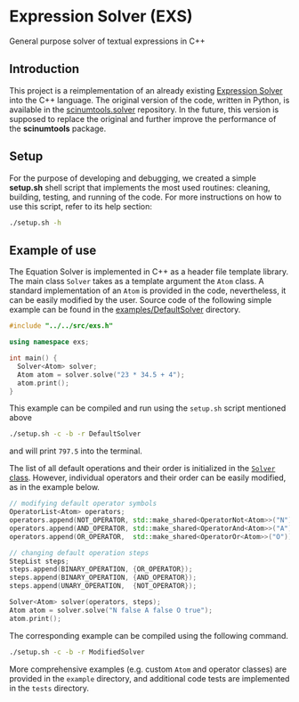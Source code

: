 # Expression Solver (EXS)

General purpose solver of textual expressions in C++

## Introduction

This project is a reimplementation of an already existing [Expression Solver](https://vrtulka23.github.io/scinumtools/solver/index.html) into the C++ language.
The original version of the code, written in Python, is available in the [scinumtools.solver](https://github.com/vrtulka23/scinumtools/tree/main/src/scinumtools/solver) repository.
In the future, this version is supposed to replace the original and further improve the performance of the **scinumtools** package.

## Setup

For the purpose of developing and debugging, we created a simple **setup.sh** shell script that implements the most used routines: cleaning, building, testing, and running of the code. For more instructions on how to use this script, refer to its help section:

```bash
./setup.sh -h
```

## Example of use

The Equation Solver is implemented in C++ as a header file template library.
The main class ``Solver`` takes as a template argument the ``Atom`` class.
A standard implementation of an ``Atom`` is provided in the code, nevertheless, it can be easily modified by the user.
Source code of the following simple example can be found in the [examples/DefaultSolver](https://github.com/vrtulka23/exs-cpp/tree/main/examples/DefaultSolver) directory.

```cpp
#include "../../src/exs.h"

using namespace exs;

int main() {
  Solver<Atom> solver;
  Atom atom = solver.solve("23 * 34.5 + 4");
  atom.print();
}
```

This example can be compiled and run using the ``setup.sh`` script mentioned above

```bash
./setup.sh -c -b -r DefaultSolver
```

and will print ``797.5`` into the terminal.

The list of all default operations and their order is initialized in the [``Solver`` class](https://github.com/vrtulka23/exs-cpp/blob/main/src/solver.h).
However, individual operators and their order can be easily modified, as in the example below.

```cpp
// modifying default operator symbols
OperatorList<Atom> operators;
operators.append(NOT_OPERATOR, std::make_shared<OperatorNot<Atom>>("N"));
operators.append(AND_OPERATOR, std::make_shared<OperatorAnd<Atom>>("A"));
operators.append(OR_OPERATOR,  std::make_shared<OperatorOr<Atom>>("O"));

// changing default operation steps
StepList steps;
steps.append(BINARY_OPERATION, {OR_OPERATOR});
steps.append(BINARY_OPERATION, {AND_OPERATOR});
steps.append(UNARY_OPERATION,  {NOT_OPERATOR});

Solver<Atom> solver(operators, steps);
Atom atom = solver.solve("N false A false O true");
atom.print();
```

The corresponding example can be compiled using the following command.

```bash
./setup.sh -c -b -r ModifiedSolver
```

More comprehensive examples (e.g. custom ``Atom`` and operator classes) are provided in the ``example`` directory, and additional code tests are implemented in the ``tests`` directory.
